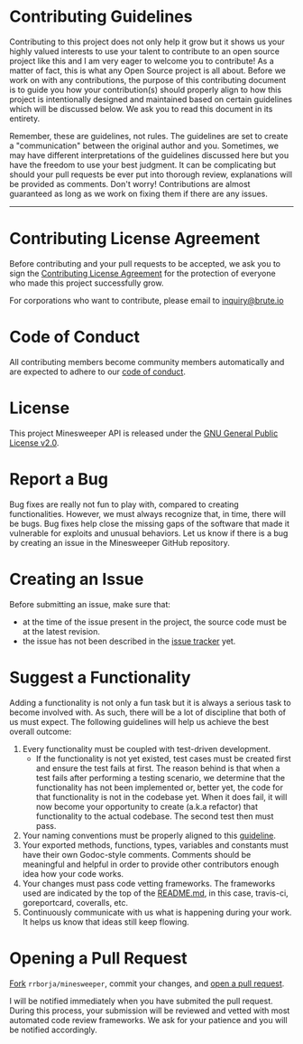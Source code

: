 Contributing Guidelines
=======================
Contributing to this project does not only help it grow but it shows us your highly valued interests to use your talent to contribute to an open source project like this and I am very eager to welcome you to contribute! As a matter of fact, this is what any Open Source project is all about. Before we work on with any contributions, the purpose of this contributing document is to guide you how your contribution(s) should properly align to how this project is intentionally designed and maintained based on certain guidelines which will be discussed below. We ask you to read this document in its entirety.

Remember, these are guidelines, not rules. The guidelines are set to create a "communication" between the original author and you. Sometimes, we may have different interpretations of the guidelines discussed here but you have the freedom to use your best judgment. It can be complicating but should your pull requests be ever put into thorough review, explanations will be provided as comments. Don't worry! Contributions are almost guaranteed as long as we work on fixing them if there are any issues.

---

Contributing License Agreement
==============================
Before contributing and your pull requests to be accepted, we ask you to sign the [Contributing License Agreement](https://cla-assistant.io/rrborja/minesweeper) for the protection of everyone who made this project successfully grow.

For corporations who want to contribute, please email to inquiry@brute.io

Code of Conduct
===============
All contributing members become community members automatically and are expected to adhere to our [code of conduct](https://github.com/rrborja/minesweeper/blob/master/CODE_OF_CONDUCT.md).

License
=======
This project Minesweeper API is released under the [GNU General Public License v2.0](https://www.gnu.org/licenses/old-licenses/gpl-2.0.en.html).

Report a Bug
============
Bug fixes are really not fun to play with, compared to creating functionalities. However, we must always recognize that, in time, there will be bugs. Bug fixes help close the missing gaps of the software that made it vulnerable for exploits and unusual behaviors. Let us know if there is a bug by creating an issue in the Minesweeper GitHub repository.

Creating an Issue
=================
Before submitting an issue, make sure that:
* at the time of the issue present in the project, the source code must be at the latest revision.
* the issue has not been described in the [issue tracker](https://github.com/rrborja/minesweeper/issues) yet.

Suggest a Functionality
=======================
Adding a functionality is not only a fun task but it is always a serious task to become involved with. As such, there will be a lot of discipline that both of us must expect. The following guidelines will help us achieve the best overall outcome:
1. Every functionality must be coupled with test-driven development.  
   * If the functionality is not yet existed, test cases must be created first and ensure the test fails at first. The reason behind is that when a test fails after performing a testing scenario, we determine that the functionality has not been  implemented or, better yet, the code for that functionality is not in the codebase yet. When it does fail, it will now become your opportunity to create (a.k.a refactor) that functionality to the actual codebase. The second test then must pass.
2. Your naming conventions must be properly aligned to this [guideline](https://golang.org/doc/effective_go.html).
3. Your exported methods, functions, types, variables and constants must have their own Godoc-style comments. Comments should be meaningful and helpful in order to provide other contributors enough idea how your code works.
4. Your changes must pass code vetting frameworks. The frameworks used are indicated by the top of the [README.md](https://github.com/rrborja/minesweeper/blob/master/README.md), in this case, travis-ci, goreportcard, coveralls, etc.
5. Continuously communicate with us what is happening during your work. It helps us know that ideas still keep flowing.

Opening a Pull Request
======================
[Fork](https://help.github.com/articles/fork-a-repo/) `rrborja/minesweeper`, commit your changes, and [open a pull request](https://github.com/rrborja/minesweeper/compare).

I will be notified immediately when you have submited the pull request. During this process, your submission will be reviewed and vetted with most automated code review frameworks. We ask for your patience and you will be notified accordingly.
